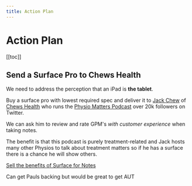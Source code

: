 ```yaml
---
title: Action Plan
---
```


# Action Plan

[[toc]]

## Send a Surface Pro to Chews Health

We need to address the perception that an iPad is **the tablet**.

Buy a surface pro with lowest required spec and deliver it to [Jack Chew](https://twitter.com/JackAChew) of
[Chews Health]() who runs the [Physio Matters Podcast](https://twitter.com/TPMPodcast) over 20k followers on Twitter.

We can ask him to review and rate GPM's _with customer experience_ when taking notes.

The benefit is that this podcast is purely treatment-related and Jack hosts many other Physios to talk about treatment matters so if he has a surface there is a chance he will show others.

[Sell the benefits of Surface for Notes](https://business-administration.now.sh/growth/quality/treatment-notes-with-surface.html)

Can get Pauls backing but would be great to get AUT
